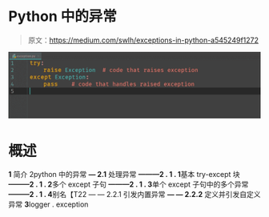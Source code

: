 # Python 中的异常

> 原文：<https://medium.com/swlh/exceptions-in-python-a545249f1272>

![](img/b461245766c765a6ad0f6b8c98f92966.png)

# **概述**

**1** 简介
2python 中的异常
**— 2.1** 处理异常
**———2 . 1 . 1**基本 try-except 块
**———2 . 1 . 2**多个 except 子句
**———2 . 1 . 3**单个 except 子句中的多个异常
**———2 . 1 . 4**别名【T22 — — 2.2.1 引发内置异常
**— — 2.2.2** 定义并引发自定义异常
**3**logger . exception